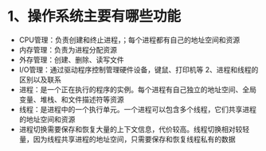 # 1、操作系统主要有哪些功能
- CPU管理：负责创建和终止进程，；每个进程都有自己的地址空间和资源
- 内存管理：负责为进程分配资源
- 外存管理：创建、删除、读写文件
- I/O管理：通过驱动程序控制管理硬件设备，键鼠、打印机等
2、进程和线程的区别以及联系
- 进程：是一个正在执行的程序的实例。每个进程有自己独立的地址空间、全局变量、堆栈、和文件描述符等资源
- 线程：是进程中的一个执行单元。一个进程可以包含多个线程，它们共享进程的地址空间和资源 
- 进程切换需要保存和恢复大量的上下文信息，代价较高。线程切换相对较轻量，因为线程共享进程的地址空间，只需要保存和恢复线程私有的数据
